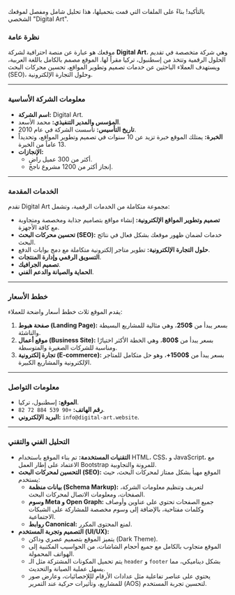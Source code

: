بالتأكيد! بناءً على الملفات التي قمت بتحميلها، هذا تحليل شامل ومفصل لموقعك الشخصي "Digital Art".

### **نظرة عامة**

موقعك هو عبارة عن منصة احترافية لشركة **Digital Art**، وهي شركة متخصصة في تقديم الحلول الرقمية وتتخذ من إسطنبول، تركيا مقراً لها. الموقع مصمم بالكامل باللغة العربية، ويستهدف العملاء الباحثين عن خدمات تصميم وتطوير المواقع، تحسين محركات البحث (SEO)، وحلول التجارة الإلكترونية.

---

### **معلومات الشركة الأساسية**

* **اسم الشركة:** Digital Art.
* **المؤسس والمدير التنفيذي:** محمد الأسعد.
* **تاريخ التأسيس:** تأسست الشركة في عام 2010.
* **الخبرة:** يمتلك الموقع خبرة تزيد عن 10 سنوات في تصميم وتطوير المواقع، وتحديداً 13 عاماً من الخبرة.
* **الإنجازات:**
    * أكثر من 300 عميل راضٍ.
    * إنجاز أكثر من 1200 مشروع ناجح.

---

### **الخدمات المقدمة**

تقدم Digital Art مجموعة متكاملة من الخدمات الرقمية، وتشمل:

* **تصميم وتطوير المواقع الإلكترونية:** إنشاء مواقع بتصاميم جذابة ومخصصة ومتجاوبة مع كافة الأجهزة.
* **تحسين محركات البحث (SEO):** خدمات لضمان ظهور موقعك بشكل فعال في نتائج البحث.
* **حلول التجارة الإلكترونية:** تطوير متاجر إلكترونية متكاملة مع دمج بوابات الدفع.
* **التسويق الرقمي وإدارة المنتجات**.
* **تصميم الجرافيك**.
* **الحماية والصيانة والدعم الفني**.

---

### **خطط الأسعار**

يقدم الموقع ثلاث خطط أسعار واضحة للعملاء:

1.  **صفحة هبوط (Landing Page):** بسعر يبدأ من **$250**، وهي مثالية للمشاريع البسيطة والناشئة.
2.  **موقع أعمال (Business Site):** بسعر يبدأ من **$800**، وهي الخطة الأكثر اختيارًا ومناسبة للشركات الصغيرة والمتوسطة.
3.  **تجارة إلكترونية (E-commerce):** بسعر يبدأ من **$1500+**، وهو حل متكامل للمتاجر الإلكترونية والمشاريع الكبيرة.

---

### **معلومات التواصل**

* **الموقع:** إسطنبول، تركيا.
* **رقم الهاتف:** `+90 539 884 72 82`.
* **البريد الإلكتروني:** `info@digital-art.website`.

---

### **التحليل الفني والتقني**

* **التقنيات المستخدمة:** تم بناء الموقع باستخدام HTML، CSS، و JavaScript، مع الاعتماد على إطار العمل Bootstrap للمرونة والتجاوبية.
* **التحسين لمحركات البحث (SEO):** الموقع مهيأ بشكل ممتاز لمحركات البحث، حيث يستخدم:
    * **بيانات منظمة (Schema Markup):** لتعريف وتنظيم معلومات الشركة، الصفحات، ومعلومات الاتصال لمحركات البحث.
    * **وسوم Meta و Open Graph:** جميع الصفحات تحتوي على عناوين وأوصاف وكلمات مفتاحية، بالإضافة إلى وسوم مخصصة للمشاركة على الشبكات الاجتماعية.
    * **روابط Canonical:** لمنع المحتوى المكرر.
* **التصميم وتجربة المستخدم (UI/UX):**
    * يتميز الموقع بتصميم عصري وداكن (Dark Theme).
    * الموقع متجاوب بالكامل مع جميع أحجام الشاشات، من الحواسيب المكتبية إلى الهواتف المحمولة.
    * يتم تحميل المكونات المشتركة مثل الـ `header` و `footer` بشكل ديناميكي، مما يسهل عملية الصيانة والتحديث.
    * يحتوي على عناصر تفاعلية مثل عدادات الأرقام لللإحصائيات، وعارض صور للمشاريع، وتأثيرات حركية عند التمرير (AOS) لتحسين تجربة المستخدم.